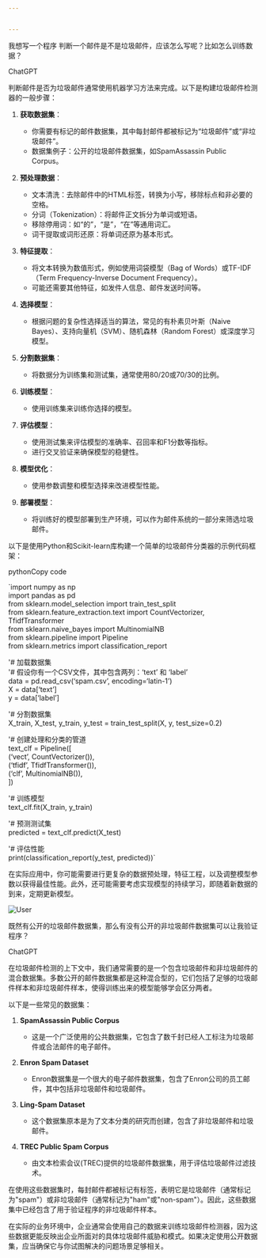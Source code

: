 ```yaml
---


---
```


<p>我想写一个程序 判断一个邮件是不是垃圾邮件，应该怎么写呢？比如怎么训练数据？</p>
<p>ChatGPT</p>
<p>判断邮件是否为垃圾邮件通常使用机器学习方法来完成。以下是构建垃圾邮件检测器的一般步骤：</p>
<ol>
<li>
<p><strong>获取数据集</strong>：</p>
<ul>
<li>你需要有标记的邮件数据集，其中每封邮件都被标记为“垃圾邮件”或“非垃圾邮件”。</li>
<li>数据集例子：公开的垃圾邮件数据集，如SpamAssassin Public Corpus。</li>
</ul>
</li>
<li>
<p><strong>预处理数据</strong>：</p>
<ul>
<li>文本清洗：去除邮件中的HTML标签，转换为小写，移除标点和非必要的空格。</li>
<li>分词（Tokenization）：将邮件正文拆分为单词或短语。</li>
<li>移除停用词：如“的”，“是”，“在”等通用词汇。</li>
<li>词干提取或词形还原：将单词还原为基本形式。</li>
</ul>
</li>
<li>
<p><strong>特征提取</strong>：</p>
<ul>
<li>将文本转换为数值形式，例如使用词袋模型（Bag of Words）或TF-IDF（Term Frequency-Inverse Document Frequency）。</li>
<li>可能还需要其他特征，如发件人信息、邮件发送时间等。</li>
</ul>
</li>
<li>
<p><strong>选择模型</strong>：</p>
<ul>
<li>根据问题的复杂性选择适当的算法，常见的有朴素贝叶斯（Naive Bayes）、支持向量机（SVM）、随机森林（Random Forest）或深度学习模型。</li>
</ul>
</li>
<li>
<p><strong>分割数据集</strong>：</p>
<ul>
<li>将数据分为训练集和测试集，通常使用80/20或70/30的比例。</li>
</ul>
</li>
<li>
<p><strong>训练模型</strong>：</p>
<ul>
<li>使用训练集来训练你选择的模型。</li>
</ul>
</li>
<li>
<p><strong>评估模型</strong>：</p>
<ul>
<li>使用测试集来评估模型的准确率、召回率和F1分数等指标。</li>
<li>进行交叉验证来确保模型的稳健性。</li>
</ul>
</li>
<li>
<p><strong>模型优化</strong>：</p>
<ul>
<li>使用参数调整和模型选择来改进模型性能。</li>
</ul>
</li>
<li>
<p><strong>部署模型</strong>：</p>
<ul>
<li>将训练好的模型部署到生产环境，可以作为邮件系统的一部分来筛选垃圾邮件。</li>
</ul>
</li>
</ol>
<p>以下是使用Python和Scikit-learn库构建一个简单的垃圾邮件分类器的示例代码框架：</p>
<p>pythonCopy code</p>
<p>`import numpy as np<br>
import pandas as pd<br>
from sklearn.model_selection import train_test_split<br>
from sklearn.feature_extraction.text import CountVectorizer, TfidfTransformer<br>
from sklearn.naive_bayes import MultinomialNB<br>
from sklearn.pipeline import Pipeline<br>
from sklearn.metrics import classification_report</p>
<p>'# 加载数据集<br>
'# 假设你有一个CSV文件，其中包含两列：‘text’ 和 ‘label’<br>
data = pd.read_csv(‘spam.csv’, encoding=‘latin-1’)<br>
X = data[‘text’]<br>
y = data[‘label’]</p>
<p>'# 分割数据集<br>
X_train, X_test, y_train, y_test = train_test_split(X, y, test_size=0.2)</p>
<p>'# 创建处理和分类的管道<br>
text_clf = Pipeline([<br>
(‘vect’, CountVectorizer()),<br>
(‘tfidf’, TfidfTransformer()),<br>
(‘clf’, MultinomialNB()),<br>
])</p>
<p>'# 训练模型<br>
text_clf.fit(X_train, y_train)</p>
<p>'# 预测测试集<br>
predicted = text_clf.predict(X_test)</p>
<p>'# 评估性能<br>
print(classification_report(y_test, predicted))`</p>
<p>在实际应用中，你可能需要进行更复杂的数据预处理，特征工程，以及调整模型参数以获得最佳性能。此外，还可能需要考虑实现模型的持续学习，即随着新数据的到来，定期更新模型。</p>
<p><img src="https://lh3.googleusercontent.com/a/AEdFTp5QF35s2zr1vSBNimr-CnmeJ2Y0AL9d5hhCSTNoag=s96-c" alt="User"></p>
<p>既然有公开的垃圾邮件数据集，那么有没有公开的非垃圾邮件数据集可以让我验证程序？</p>
<p>ChatGPT</p>
<p>在垃圾邮件检测的上下文中，我们通常需要的是一个包含垃圾邮件和非垃圾邮件的混合数据集。多数公开的邮件数据集都是这种混合型的，它们包括了足够的垃圾邮件样本和非垃圾邮件样本，使得训练出来的模型能够学会区分两者。</p>
<p>以下是一些常见的数据集：</p>
<ol>
<li>
<p><strong>SpamAssassin Public Corpus</strong></p>
<ul>
<li>这是一个广泛使用的公共数据集，它包含了数千封已经人工标注为垃圾邮件或合法邮件的电子邮件。</li>
</ul>
</li>
<li>
<p><strong>Enron Spam Dataset</strong></p>
<ul>
<li>Enron数据集是一个很大的电子邮件数据集，包含了Enron公司的员工邮件，其中包括非垃圾邮件和垃圾邮件。</li>
</ul>
</li>
<li>
<p><strong>Ling-Spam Dataset</strong></p>
<ul>
<li>这个数据集原本是为了文本分类的研究而创建，包含了非垃圾邮件和垃圾邮件。</li>
</ul>
</li>
<li>
<p><strong>TREC Public Spam Corpus</strong></p>
<ul>
<li>由文本检索会议(TREC)提供的垃圾邮件数据集，用于评估垃圾邮件过滤技术。</li>
</ul>
</li>
</ol>
<p>在使用这些数据集时，每封邮件都被标记有标签，表明它是垃圾邮件（通常标记为"spam"）或非垃圾邮件（通常标记为"ham"或"non-spam"）。因此，这些数据集中已经包含了用于验证程序的非垃圾邮件样本。</p>
<p>在实际的业务环境中，企业通常会使用自己的数据来训练垃圾邮件检测器，因为这些数据更能反映出企业所面对的具体垃圾邮件威胁和模式。如果决定使用公开数据集，应当确保它与你试图解决的问题场景足够相关。</p>

